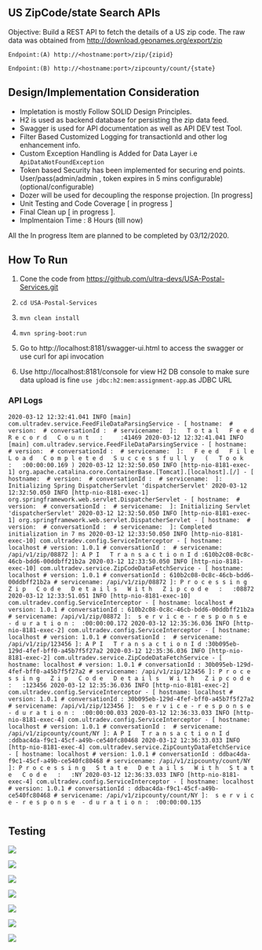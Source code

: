 ## US ZipCode/state Search APIs 

Objective:  Build a REST API to fetch the details of a US zip code. The raw data was obtained from http://download.geonames.org/export/zip

`Endpoint:(A) http://<hostname:port>/zip/{zipid}`

`Endpoint:(B) http://<hostname:port>/zipcounty/count/{state}`

## Design/Implementation Consideration

- Impletation is mostly Follow SOLID Design Principles.
-  H2 is used as backend database for persisting the zip data feed.
- Swagger is used for API documentation as well as  API DEV test Tool.
- Filter Based Customized Logging for transactionId and other log enhancement info.
- Custom Exception Handling is Added for Data Layer i.e `ApiDataNotFoundException` 
- Token based Security has been implemented  for  securing end points. User/pass(admin/admin , token expires in 5 mins configurable) (optional/configurable)
- Dozer will be used for decoupling  the response projection.  [In progress]
- Unit Testing and Code Coverage [ in progress ]
- Final Clean up [ in progress ].
- Implmentaion Time : 8 Hours (till now) 

All the In progress Item are planned to be completed by 03/12/2020.



## How To Run

1. Cone the code from https://github.com/ultra-devs/USA-Postal-Services.git

2. `cd USA-Postal-Services`

3. `mvn clean install`

4.  `mvn spring-boot:run`

5. Go to http://localhost:8181/swagger-ui.html to access the swagger  or use curl for api invocation

6. Use http://localhost:8181/console for view H2 DB console to make sure data upload is fine `use jdbc:h2:mem:assignment-app`.as JDBC URL




### API Logs

`2020-03-12 12:32:41.041 INFO [main] com.ultradev.service.FeedFileDataParsingService - [ hostname:  # version:  # conversationId :  # servicename:  ]:   T o t a l   F e e d   R e c o r d   C o u n t   :     :41469
2020-03-12 12:32:41.041 INFO [main] com.ultradev.service.FeedFileDataParsingService - [ hostname:  # version:  # conversationId :  # servicename:  ]:   F e e d   F i l e   L o a d   C o m p l e t e d   S u c c e s s f u l l y   (   T o o k   :   :00:00:00.169 )
2020-03-12 12:32:50.050 INFO [http-nio-8181-exec-1] org.apache.catalina.core.ContainerBase.[Tomcat].[localhost].[/] - [ hostname:  # version:  # conversationId :  # servicename:  ]: Initializing Spring DispatcherServlet 'dispatcherServlet'
2020-03-12 12:32:50.050 INFO [http-nio-8181-exec-1] org.springframework.web.servlet.DispatcherServlet - [ hostname:  # version:  # conversationId :  # servicename:  ]: Initializing Servlet 'dispatcherServlet'
2020-03-12 12:32:50.050 INFO [http-nio-8181-exec-1] org.springframework.web.servlet.DispatcherServlet - [ hostname:  # version:  # conversationId :  # servicename:  ]: Completed initialization in 7 ms
2020-03-12 12:33:50.050 INFO [http-nio-8181-exec-10] com.ultradev.config.ServiceInterceptor - [ hostname: localhost # version: 1.0.1 # conversationId :  # servicename: /api/v1/zip/08872 ]: A P I   T r a n s a c t i o n I d :610b2c08-0c8c-46cb-bdd6-00ddbff21b2a
2020-03-12 12:33:50.050 INFO [http-nio-8181-exec-10] com.ultradev.service.ZipCodeDataFetchService - [ hostname: localhost # version: 1.0.1 # conversationId : 610b2c08-0c8c-46cb-bdd6-00ddbff21b2a # servicename: /api/v1/zip/08872 ]: P r o c e s s i n g   Z i p   C o d e   D e t a i l s   W i t h   Z i p c o d e   :   :08872
2020-03-12 12:33:51.051 INFO [http-nio-8181-exec-10] com.ultradev.config.ServiceInterceptor - [ hostname: localhost # version: 1.0.1 # conversationId : 610b2c08-0c8c-46cb-bdd6-00ddbff21b2a # servicename: /api/v1/zip/08872 ]:  s e r v i c e - r e s p o n s e  - d u r a t i o n :  :00:00:00.172
2020-03-12 12:35:36.036 INFO [http-nio-8181-exec-2] com.ultradev.config.ServiceInterceptor - [ hostname: localhost # version: 1.0.1 # conversationId :  # servicename: /api/v1/zip/123456 ]: A P I   T r a n s a c t i o n I d :30b095eb-129d-4fef-bff0-a45b7f5f27a2
2020-03-12 12:35:36.036 INFO [http-nio-8181-exec-2] com.ultradev.service.ZipCodeDataFetchService - [ hostname: localhost # version: 1.0.1 # conversationId : 30b095eb-129d-4fef-bff0-a45b7f5f27a2 # servicename: /api/v1/zip/123456 ]: P r o c e s s i n g   Z i p   C o d e   D e t a i l s   W i t h   Z i p c o d e   :   :123456
2020-03-12 12:35:36.036 INFO [http-nio-8181-exec-2] com.ultradev.config.ServiceInterceptor - [ hostname: localhost # version: 1.0.1 # conversationId : 30b095eb-129d-4fef-bff0-a45b7f5f27a2 # servicename: /api/v1/zip/123456 ]:  s e r v i c e - r e s p o n s e  - d u r a t i o n :  :00:00:00.033
2020-03-12 12:36:33.033 INFO [http-nio-8181-exec-4] com.ultradev.config.ServiceInterceptor - [ hostname: localhost # version: 1.0.1 # conversationId :  # servicename: /api/v1/zipcounty/count/NY ]: A P I   T r a n s a c t i o n I d :ddbac4da-f9c1-45cf-a49b-ce540fc80468
2020-03-12 12:36:33.033 INFO [http-nio-8181-exec-4] com.ultradev.service.ZipCountyDataFetchService - [ hostname: localhost # version: 1.0.1 # conversationId : ddbac4da-f9c1-45cf-a49b-ce540fc80468 # servicename: /api/v1/zipcounty/count/NY ]: P r o c e s s i n g   S t a t e   D e t a i l s   W i t h   S t a t e   C o d e   :   :NY
2020-03-12 12:36:33.033 INFO [http-nio-8181-exec-4] com.ultradev.config.ServiceInterceptor - [ hostname: localhost # version: 1.0.1 # conversationId : ddbac4da-f9c1-45cf-a49b-ce540fc80468 # servicename: /api/v1/zipcounty/count/NY ]:  s e r v i c e - r e s p o n s e  - d u r a t i o n :  :00:00:00.135`

# 

## Testing



![](documents/swagger-main-1.png)



![](documents/token.png)



![](documents/zipcode.png)


 
![](documents/zipcode-exception.png)



![](documents/zipcode-exception.png)


![](documents/count-county.png)





![](documents/embedded-postal-h2-data.png)

 

